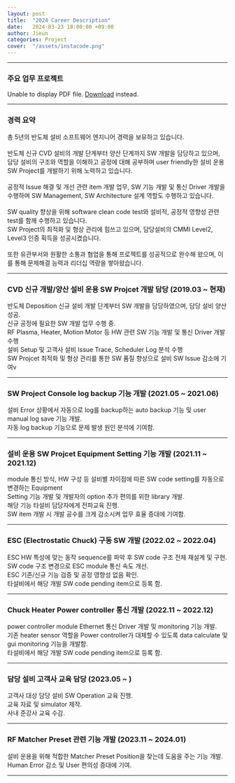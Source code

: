 ```yaml
---
layout: post
title:  "2024 Career Description"
date:   2024-03-23 18:00:00 +09:00
author: Jieun
categories: Project
cover:  "/assets/instacode.png"
---
```


<hr>

<h3>주요 업무 프로젝트</h3>
<object data="/assets/경력기술서_황지은.pdf" type="application/pdf" width="100%" height="500px">
  <p>Unable to display PDF file. <a href="/assets/경력기술서_황지은.pdf">Download</a> instead.</p>
</object>

<hr>

### 경력 요약
총 5년의 반도체 설비 소프트웨어 엔지니어 경력을 보유하고 있습니다.<br/>
<br/>
반도체 신규 CVD 설비의 개발 단계부터 양산 단계까지 SW 개발을 담당하고 있으며,<br/>
담당 설비의 구조와 역할을 이해하고 공정에 대해 공부하며 user friendly한 설비 운용 SW Project를 개발하기 위해 노력하고 있습니다.<br/>
<br/>
공정적 Issue 해결 및 개선 관련 item 개발 업무, SW 기능 개발 및 통신 Driver 개발을 수행하며 SW Management, SW Architecture 설계 역할도 수행하고 있습니다.<br/>
<br/>
SW quality 향상을 위해 software clean code test와 설비적, 공정적 영향성 관련 test를 함께 수행하고 있습니다.<br/>
SW Project의 최적화 및 형상 관리에 힘쓰고 있으며, 담당설비의 CMMI Level2, Level3 인증 획득을 성공시켰습니다.<br/>
<br/>
또한 유관부서와 원활한 소통과 협업을 통해 프로젝트를 성공적으로 완수해 왔으며, 이를 통해 문제해결 능력과 리더십 역량을 쌓아왔습니다.<br/>

<hr>

### CVD 신규 개발/양산 설비 운용 SW Projcet 개발 담당 (2019.03 ~ 현재)
반도체 Deposition 신규 설비 개발 단계부터 SW 개발을 담당하였으며, 담당 설비 양산 성공.<br/>
신규 공정에 필요한 SW 개발 업무 수행 중.<br/>
RF Plasma, Heater, Motion Motor 등 HW 관련 SW 기능 개발 및 통신 Driver 개발 수행<br/>
설비 Setup 및 고객사 설비 Issue Trace, Scheduler Log 분석 수행<br/>
SW Projcet 최적화 및 형상 관리를 통한 SW 품질 향상으로 설비 SW Issue 감소에 기여v

<hr>

### SW Project Console log backup 기능 개발 (2021.05 ~ 2021.06)
설비 Error 상황에서 자동으로 log를 backup하는 auto backup 기능 및 user manual log save 기능 개발.<br/>
자동 log backup 기능으로 문제 발생 원인 분석에 기여함.<br/>

<hr>

### 설비 운용 SW Projcet Equipment Setting 기능 개발 (2021.11 ~ 2021.12)
module 통신 방식, HW 구성 등 설비별 차이점에 따른 SW code setting를 자동으로 변경하는 Equipment<br/>
Setting 기능 개발 및 개발자의 option 추가 편의를 위한 library 개발.<br/>
해당 기능 타설비 담당자에게 전파교육 진행.<br/>
SW item 개발 시 개발 공수를 크게 감소시켜 업무 효율 증대에 기여함.<br/>

<hr>

### ESC (Electrostatic Chuck) 구동 SW 개발 (2022.02 ~ 2022.04)
ESC HW 특성에 맞는 동작 sequence를 파악 후 SW code 구조 전체 재설계 및 구현.<br/>
SW code 구조 변경으로 ESC module 통신 속도 개선.<br/>
ESC 기존/신규 기능 검증 및 공정 영향성 없음 확인.<br/>
타설비에서 해당 개발 SW code pending item으로 등록 함.<br/>

<hr>

### Chuck Heater Power controller 통신 개발 (2022.11 ~ 2022.12)
power controller module Ethernet 통신 Driver 개발 및 monitoring 기능 개발.<br/>
기존 heater sensor 역할을 Power controller가 대체할 수 있도록 data calculate 및 gui monitoring 기능을 개발함.<br/>
타설비에서 해당 개발 SW code pending item으로 등록 함.<br/>

<hr>

### 담당 설비 고객사 교육 담당 (2023.05 ~ )
고객사 대상 담당 설비 SW Operation 교육 진행.<br/>
교육 자료 및 simulator 제작.<br/>
사내 준강사 교육 수감.<br/>

<hr>

### RF Matcher Preset 관련 기능 개발 (2023.11 ~ 2024.01)
설비 운용을 위해 적합한 Matcher Preset Position을 찾는데 도움을 주는 기능 개발.<br/>
Human Error 감소 및 User 편의성 증대에 기여.<br/>

<hr>
